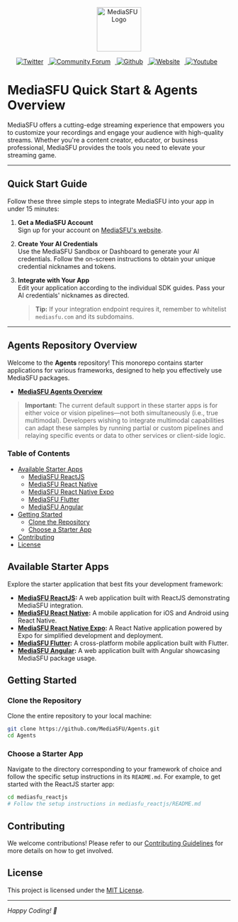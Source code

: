 <p align="center">
  <img src="https://www.mediasfu.com/logo192.png" width="100" alt="MediaSFU Logo">
</p>

<p align="center">
  <a href="https://twitter.com/media_sfu">
    <img src="https://img.icons8.com/color/48/000000/twitter--v1.png" alt="Twitter" style="margin-right: 10px;">
  </a>
  <a href="https://www.mediasfu.com/forums">
    <img src="https://img.icons8.com/color/48/000000/communication--v1.png" alt="Community Forum" style="margin-right: 10px;">
  </a>
  <a href="https://github.com/MediaSFU">
    <img src="https://img.icons8.com/fluent/48/000000/github.png" alt="Github" style="margin-right: 10px;">
  </a>
  <a href="https://www.mediasfu.com/">
    <img src="https://img.icons8.com/color/48/000000/domain--v1.png" alt="Website" style="margin-right: 10px;">
  </a>
  <a href="https://www.youtube.com/channel/UCELghZRPKMgjih5qrmXLtqw">
    <img src="https://img.icons8.com/color/48/000000/youtube--v1.png" alt="Youtube" style="margin-right: 10px;">
  </a>
</p>

# MediaSFU Quick Start & Agents Overview

MediaSFU offers a cutting-edge streaming experience that empowers you to customize your recordings and engage your audience with high-quality streams. Whether you're a content creator, educator, or business professional, MediaSFU provides the tools you need to elevate your streaming game.

---

## Quick Start Guide

Follow these three simple steps to integrate MediaSFU into your app in under 15 minutes:

1. **Get a MediaSFU Account**  
   Sign up for your account on [MediaSFU's website](https://www.mediasfu.com/).

2. **Create Your AI Credentials**  
   Use the MediaSFU Sandbox or Dashboard to generate your AI credentials. Follow the on-screen instructions to obtain your unique credential nicknames and tokens.

3. **Integrate with Your App**  
   Edit your application according to the individual SDK guides. Pass your AI credentials' nicknames as directed.  
   > **Tip:** If your integration endpoint requires it, remember to whitelist `mediasfu.com` and its subdomains.

---

## Agents Repository Overview

Welcome to the **Agents** repository! This monorepo contains starter applications for various frameworks, designed to help you effectively use MediaSFU packages.

- **[MediaSFU Agents Overview](https://mediasfu.com/agents)**

> **Important:** The current default support in these starter apps is for either voice or vision pipelines—not both simultaneously (i.e., true multimodal). Developers wishing to integrate multimodal capabilities can adapt these samples by running partial or custom pipelines and relaying specific events or data to other services or client-side logic.

### Table of Contents

- [Available Starter Apps](#available-starter-apps)
  - [MediaSFU ReactJS](./mediasfu_reactjs/README.md)
  - [MediaSFU React Native](./mediasfu_react_native/README.md)
  - [MediaSFU React Native Expo](./mediasfu_react_native_expo/README.md)
  - [MediaSFU Flutter](./mediasfu_flutter/README.md)
  - [MediaSFU Angular](./mediasfu_angular/README.md)
- [Getting Started](#getting-started)
  - [Clone the Repository](#clone-the-repository)
  - [Choose a Starter App](#choose-a-starter-app)
- [Contributing](#contributing)
- [License](#license)

## Available Starter Apps

Explore the starter application that best fits your development framework:

- **[MediaSFU ReactJS](./mediasfu_reactjs/README.md):** A web application built with ReactJS demonstrating MediaSFU integration.
- **[MediaSFU React Native](./mediasfu_react_native/README.md):** A mobile application for iOS and Android using React Native.
- **[MediaSFU React Native Expo](./mediasfu_react_native_expo/README.md):** A React Native application powered by Expo for simplified development and deployment.
- **[MediaSFU Flutter](./mediasfu_flutter/README.md):** A cross-platform mobile application built with Flutter.
- **[MediaSFU Angular](./mediasfu_angular/README.md):** A web application built with Angular showcasing MediaSFU package usage.

## Getting Started

### Clone the Repository

Clone the entire repository to your local machine:

```bash
git clone https://github.com/MediaSFU/Agents.git
cd Agents
```

### Choose a Starter App

Navigate to the directory corresponding to your framework of choice and follow the specific setup instructions in its `README.md`. For example, to get started with the ReactJS starter app:

```bash
cd mediasfu_reactjs
# Follow the setup instructions in mediasfu_reactjs/README.md
```

## Contributing

We welcome contributions! Please refer to our [Contributing Guidelines](./CONTRIBUTING.md) for more details on how to get involved.

## License

This project is licensed under the [MIT License](./LICENSE).

---

*Happy Coding! 🚀*